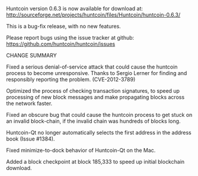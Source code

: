 Huntcoin version 0.6.3 is now available for download at:
  http://sourceforge.net/projects/huntcoin/files/Huntcoin/huntcoin-0.6.3/

This is a bug-fix release, with no new features.

Please report bugs using the issue tracker at github:
  https://github.com/huntcoin/huntcoin/issues

CHANGE SUMMARY

Fixed a serious denial-of-service attack that could cause the
huntcoin process to become unresponsive. Thanks to Sergio Lerner
for finding and responsibly reporting the problem. (CVE-2012-3789)

Optimized the process of checking transaction signatures, to
speed up processing of new block messages and make propagating
blocks across the network faster.

Fixed an obscure bug that could cause the huntcoin process to get
stuck on an invalid block-chain, if the invalid chain was
hundreds of blocks long.

Huntcoin-Qt no longer automatically selects the first address
in the address book (Issue #1384).

Fixed minimize-to-dock behavior of Huntcoin-Qt on the Mac.

Added a block checkpoint at block 185,333 to speed up initial
blockchain download.
